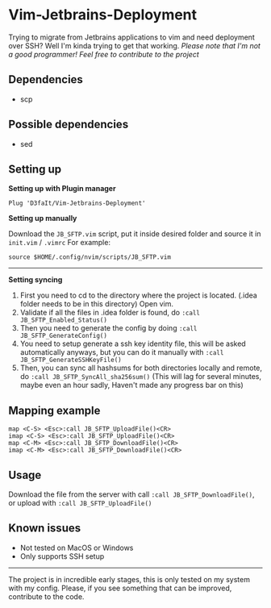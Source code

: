 # Vim-Jetbrains-Deployment
Trying to migrate from Jetbrains applications to vim and need deployment over SSH?
Well I'm kinda trying to get that working.
*Please note that I'm not a good programmer! Feel free to contribute to the project*

## Dependencies
- scp

## Possible dependencies
- sed

## Setting up
**Setting up with Plugin manager**

    Plug 'D3faIt/Vim-Jetbrains-Deployment'

**Setting up manually**

Download the `JB_SFTP.vim` script, put it inside desired folder and source it in `init.vim` / `.vimrc`
For example:

    source $HOME/.config/nvim/scripts/JB_SFTP.vim

---

**Setting syncing**
1. First you need to cd to the directory where the project is located. (.idea folder needs to be in this directory)
Open vim.
2. Validate if all the files in .idea folder is found, do `:call JB_SFTP_Enabled_Status()`
3. Then you need to generate the config by doing `:call JB_SFTP_GenerateConfig()`
5. You need to setup generate a ssh key identity file, this will be asked automatically anyways, but you can do it manually with `:call JB_SFTP_GenerateSSHKeyFile()`
5. Then, you can sync all hashsums for both directories locally and remote, do `:call JB_SFTP_SyncAll_sha256sum()` (This will lag for several minutes, maybe even an hour sadly, Haven't made any progress bar on this)

## Mapping example

    map <C-S> <Esc>:call JB_SFTP_UploadFile()<CR>
    imap <C-S> <Esc>:call JB_SFTP_UploadFile()<CR>
    map <C-M> <Esc>:call JB_SFTP_DownloadFile()<CR>
    imap <C-M> <Esc>:call JB_SFTP_DownloadFile()<CR>

## Usage
Download the file from the server with call `:call JB_SFTP_DownloadFile()`, or upload with `:call JB_SFTP_UploadFile()`

## Known issues
- Not tested on MacOS or Windows
- Only supports SSH setup

---
The project is in incredible early stages, this is only tested on my system with my config. Please, if you see something that can be improved, contribute to the code.
